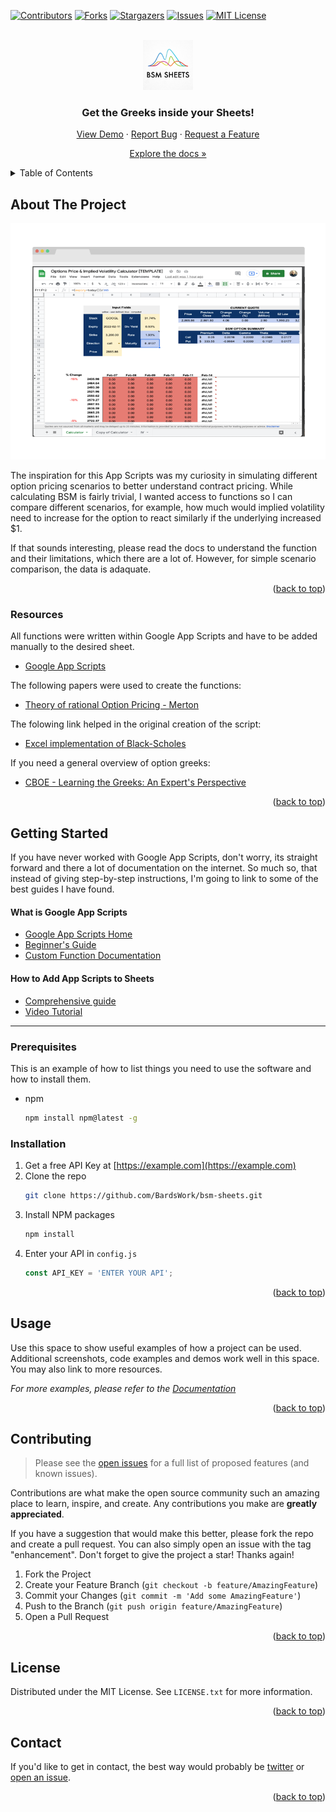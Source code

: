 <div id="top"></div>

<!-- PROJECT SHIELDS -->
<!--
*** I'm using markdown "reference style" links for readability.
*** Reference links are enclosed in brackets [ ] instead of parentheses ( ).
*** See the bottom of this document for the declaration of the reference variables
*** for contributors-url, forks-url, etc. This is an optional, concise syntax you may use.
*** https://www.markdownguide.org/basic-syntax/#reference-style-links
-->
[![Contributors][contributors-shield]][contributors-url]
[![Forks][forks-shield]][forks-url]
[![Stargazers][stars-shield]][stars-url]
[![Issues][issues-shield]][issues-url]
[![MIT License][license-shield]][license-url]



<!-- PROJECT LOGO -->
<br />
<div align="center">
  <a href="https://github.com/BardsWork/bsm-sheets">
    <img src="images/bsm-logo.png" alt="Logo" width="80" height="80">
  </a>

<h3 align="center">Get the Greeks inside your Sheets!</h3>

  
[View Demo][demo-url] · [Report Bug][issues-url] · [Request a Feature][issues-url]

[Explore the docs »][docs-url]
</div>



<!-- TABLE OF CONTENTS -->
<details>
  <summary>Table of Contents</summary>
  <ol>
    <li>
      <a href="#about-the-project">About The Project</a>
      <ul>
        <li><a href="#resources">Resources</a></li>
      </ul>
    </li>
    <li>
      <a href="#getting-started">Getting Started</a>
      <ul>
        <li><a href="#prerequisites">Prerequisites</a></li>
        <li><a href="#installation">Installation</a></li>
      </ul>
    </li>
    <li><a href="#usage">Usage</a></li>
    <li><a href="#contributing">Contributing</a></li>
    <li><a href="#license">License</a></li>
    <li><a href="#contact">Contact</a></li>
  </ol>
</details>



<!-- ABOUT THE PROJECT -->
## About The Project

[![Product Name Screen Shot][product-screenshot]](https://example.com)

The inspiration for this App Scripts was my curiosity in simulating different option pricing scenarios to better understand contract pricing. While calculating BSM is fairly trivial, I wanted access to functions so I can compare different scenarios, for example, how much would implied volatility need to increase for the option to react similarly if the underlying increased $1. 

If that sounds interesting, please read the docs to understand the function and their limitations, which there are a lot of. However, for simple scenario comparison, the data is adaquate.


<!-- Here's a blank template to get started: To avoid retyping too much info. Do a search and replace with your text editor for the following: `github_username`, `repo_name`, `twitter_handle`, `linkedin_username`, `email`, `email_client`, `project_title`, `project_description` -->

<p align="right">(<a href="#top">back to top</a>)</p>

### Resources

All functions were written within Google App Scripts and have to be added manually to the desired sheet.
* [Google App Scripts](https://developers.google.com/apps-script)

The following papers were used to create the functions:
* [Theory of rational Option Pricing - Merton](http://www.people.hbs.edu/rmerton/theory%20of%20rational%20option%20pricing.pdf)

The folowing link helped in the original creation of the script:
* [Excel implementation of Black-Scholes](https://excelatfinance.com/xlf17/xlf-black-scholes-google-sheets.php)

If you need a general overview of option greeks:
* [CBOE - Learning the Greeks: An Expert's Perspective](https://www.cboe.com/insights/posts/learning-the-greeks-an-experts-perspective/#:~:text=What%20Are%20Option%20Greeks%3F,volatility%2C%20and%20even%20interest%20rates.)



<p align="right">(<a href="#top">back to top</a>)</p>



<!-- GETTING STARTED -->
## Getting Started

If you have never worked with Google App Scripts, don't worry, its straight forward and there a lot of documentation on the internet. So much so, that instead of giving step-by-step instructions, I'm going to link to some of the best guides I have found.

#### What is Google App Scripts
- [Google App Scripts Home](https://developers.google.com/apps-script)
- [Beginner's Guide](https://www.benlcollins.com/apps-script/google-apps-script-beginner-guide/)
- [Custom Function Documentation](https://spreadsheet.dev/writing-custom-functions-for-google-sheets)

#### How to Add App Scripts to Sheets
- [Comprehensive guide](https://spreadsheetpoint.com/google-sheets-script/)
- [Video Tutorial](https://www.youtube.com/watch?v=Nd3DV_heK2Q)


------

### Prerequisites

This is an example of how to list things you need to use the software and how to install them.
* npm
  ```sh
  npm install npm@latest -g
  ```

### Installation

1. Get a free API Key at [https://example.com](https://example.com)
2. Clone the repo
   ```sh
   git clone https://github.com/BardsWork/bsm-sheets.git
   ```
3. Install NPM packages
   ```sh
   npm install
   ```
4. Enter your API in `config.js`
   ```js
   const API_KEY = 'ENTER YOUR API';
   ```

<p align="right">(<a href="#top">back to top</a>)</p>



<!-- USAGE EXAMPLES -->
## Usage

Use this space to show useful examples of how a project can be used. Additional screenshots, code examples and demos work well in this space. You may also link to more resources.

_For more examples, please refer to the [Documentation](https://example.com)_

<p align="right">(<a href="#top">back to top</a>)</p>


<!-- CONTRIBUTING -->
## Contributing

> Please see the [open issues](https://github.com/BardsWork/bsm-sheets/issues) for a full list of proposed features (and known issues).

Contributions are what make the open source community such an amazing place to learn, inspire, and create. Any contributions you make are **greatly appreciated**.

If you have a suggestion that would make this better, please fork the repo and create a pull request. You can also simply open an issue with the tag "enhancement".
Don't forget to give the project a star! Thanks again!

1. Fork the Project
2. Create your Feature Branch (`git checkout -b feature/AmazingFeature`)
3. Commit your Changes (`git commit -m 'Add some AmazingFeature'`)
4. Push to the Branch (`git push origin feature/AmazingFeature`)
5. Open a Pull Request

<p align="right">(<a href="#top">back to top</a>)</p>



<!-- LICENSE -->
## License

Distributed under the MIT License. See `LICENSE.txt` for more information.

<p align="right">(<a href="#top">back to top</a>)</p>



<!-- CONTACT -->
## Contact

If you'd like to get in contact, the best way would probably be [twitter][@twitter-handle] or [open an issue][issues-url].


<p align="right">(<a href="#top">back to top</a>)</p>




<!-- MARKDOWN LINKS & IMAGES -->
<!-- https://www.markdownguide.org/basic-syntax/#reference-style-links -->
[contributors-shield]: https://img.shields.io/github/contributors/BardsWork/bsm-sheets.svg?style=for-the-badge
[contributors-url]: https://github.com/BardsWork/bsm-sheets/graphs/contributors
[forks-shield]: https://img.shields.io/github/forks/BardsWork/bsm-sheets.svg?style=for-the-badge
[forks-url]: https://github.com/BardsWork/bsm-sheets/network/members
[stars-shield]: https://img.shields.io/github/stars/BardsWork/bsm-sheets.svg?style=for-the-badge
[stars-url]: https://github.com/BardsWork/bsm-sheets/stargazers
[issues-shield]: https://img.shields.io/github/issues/BardsWork/bsm-sheets.svg?style=for-the-badge
[issues-url]: https://github.com/BardsWork/bsm-sheets/issues
[license-shield]: https://img.shields.io/github/license/BardsWork/bsm-sheets.svg?style=for-the-badge
[license-url]: https://github.com/BardsWork/bsm-sheets/blob/main/LICENSE
[docs-url]: https://github.com/BardsWork/bsm-sheets
[demo-url]: https://docs.google.com/spreadsheets/d/e/2PACX-1vQD9kuzgQscJvd3i1dpvPIv7z4UCZ6HyHy3v_VGM449rp1JgG7No2_i8QV4IW87M-tIllyZCC6ng0FX/pubhtml?gid=4&single=true
[product-screenshot]: images/screenshot.png
[@twitter-handle]: https://twitter.com/bardswork
[@github-url]: https://github.com/BardsWork
